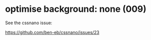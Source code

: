 # optimise background: none (009)

See the cssnano issue:

https://github.com/ben-eb/cssnano/issues/23
